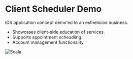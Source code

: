 # Client Scheduler Demo
iOS application concept demo'ed to an esthetician business. 
* Showcases client-side education of services.
* Supports appointment scheudling.
* Account management functionality.

![Scala](https://img.shields.io/badge/Scala-orange)
